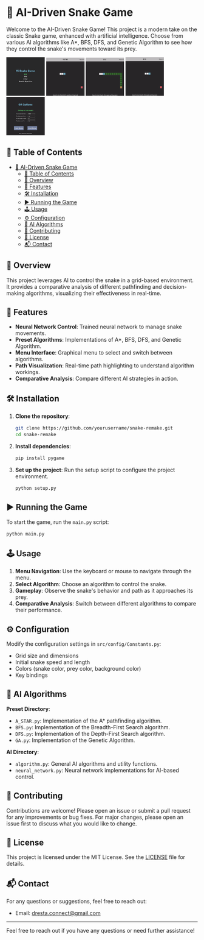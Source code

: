 # 🐍 AI-Driven Snake Game

Welcome to the AI-Driven Snake Game! This project is a modern take on the classic Snake game, enhanced with artificial intelligence. Choose from various AI algorithms like A*, BFS, DFS, and Genetic Algorithm to see how they control the snake's movements toward its prey.

<div align="left">
<p align="left">
<img  width="20%" src="docs/images/mainMenu.png" /> <img  width="20%" src="docs/images/astar.gif" /> <img  width="20%" src="docs/images/bfs.gif" /> <img  width="20%" src="docs/images/dfs.gif"/> <img  width="20%" src="docs/images/ga.gif" />
</p>
</div>

## 📜 Table of Contents

- [🐍 AI-Driven Snake Game](#-ai-driven-snake-game)
  - [📜 Table of Contents](#-table-of-contents)
  - [🌟 Overview](#-overview)
  - [🚀 Features](#-features)
  - [🛠️ Installation](#️-installation)
  - [▶️ Running the Game](#️-running-the-game)
  - [🕹️ Usage](#️-usage)
  - [⚙️ Configuration](#️-configuration)
  - [🧠 AI Algorithms](#-ai-algorithms)
  - [🤝 Contributing](#-contributing)
  - [📜 License](#-license)
  - [📬 Contact](#-contact)

## 🌟 Overview

This project leverages AI to control the snake in a grid-based environment. It provides a comparative analysis of different pathfinding and decision-making algorithms, visualizing their effectiveness in real-time.

## 🚀 Features

- **Neural Network Control**: Trained neural network to manage snake movements.
- **Preset Algorithms**: Implementations of A*, BFS, DFS, and Genetic Algorithm.
- **Menu Interface**: Graphical menu to select and switch between algorithms.
- **Path Visualization**: Real-time path highlighting to understand algorithm workings.
- **Comparative Analysis**: Compare different AI strategies in action.

## 🛠️ Installation

1. **Clone the repository**:
    ```bash
    git clone https://github.com/yourusername/snake-remake.git
    cd snake-remake
    ```

2. **Install dependencies**:
    ```bash
    pip install pygame
    ```

3. **Set up the project**:
    Run the setup script to configure the project environment.
    ```bash
    python setup.py
    ```

## ▶️ Running the Game

To start the game, run the `main.py` script:
   ```bash
   python main.py
   ```
## 🕹️ Usage

1. **Menu Navigation**: Use the keyboard or mouse to navigate through the menu.
2. **Select Algorithm**: Choose an algorithm to control the snake.
3. **Gameplay**: Observe the snake's behavior and path as it approaches its prey.
4. **Comparative Analysis**: Switch between different algorithms to compare their performance.


## ⚙️ Configuration

Modify the configuration settings in `src/config/Constants.py`:

- Grid size and dimensions
- Initial snake speed and length
- Colors (snake color, prey color, background color)
- Key bindings

## 🧠 AI Algorithms

**Preset Directory**:
- `A_STAR.py`: Implementation of the A* pathfinding algorithm.
- `BFS.py`: Implementation of the Breadth-First Search algorithm.
- `DFS.py`: Implementation of the Depth-First Search algorithm.
- `GA.py`: Implementation of the Genetic Algorithm.

**AI Directory**:
- `algorithm.py`: General AI algorithms and utility functions.
- `neural_network.py`: Neural network implementations for AI-based control.

## 🤝 Contributing

Contributions are welcome! Please open an issue or submit a pull request for any improvements or bug fixes. For major changes, please open an issue first to discuss what you would like to change.

## 📜 License

This project is licensed under the MIT License. See the [LICENSE](LICENSE) file for details.

## 📬 Contact

For any questions or suggestions, feel free to reach out:

- Email: dresta.connect@gmail.com

---

Feel free to reach out if you have any questions or need further assistance!
